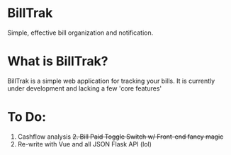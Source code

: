 # BillTrak

Simple, effective bill organization and notification.

# What is BillTrak?

BillTrak is a simple web application for tracking your bills. It is currently under development and lacking a few 'core features'

# To Do:

1. Cashflow analysis
~~2. Bill Paid Toggle Switch w/ Front-end fancy magic~~
3. Re-write with Vue and all JSON Flask API (lol)

